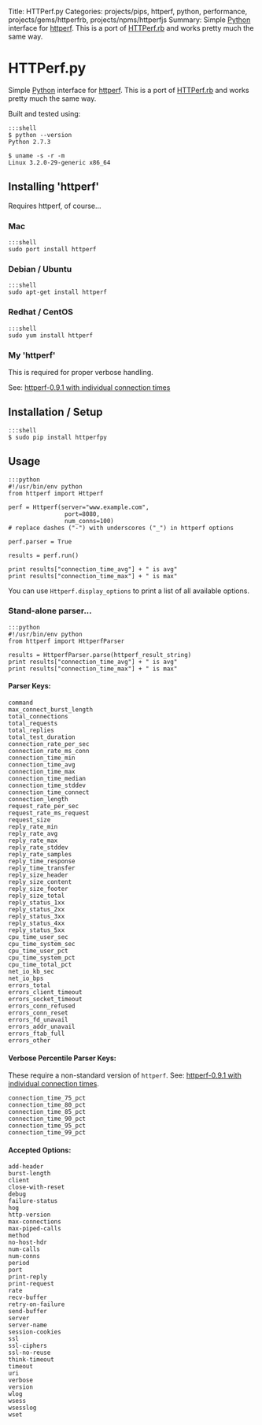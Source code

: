 Title: HTTPerf.py
Categories: projects/pips, httperf, python, performance, projects/gems/httperfrb, projects/npms/httperfjs
Summary: Simple [Python](/python) interface for [httperf](/httperf). This is a port of [HTTPerf.rb](http://mervine.net/gems/httperfrb) and works pretty much the same way.

# HTTPerf.py

Simple [Python](/python) interface for [httperf](/httperf). This is a port of [HTTPerf.rb](http://mervine.net/gems/httperfrb) and works pretty much the same way.

Built and tested using:

    :::shell
    $ python --version
    Python 2.7.3

    $ uname -s -r -m
    Linux 3.2.0-29-generic x86_64


## Installing 'httperf'

Requires httperf, of course...

### Mac

    :::shell
    sudo port install httperf

### Debian / Ubuntu

    :::shell
    sudo apt-get install httperf

### Redhat / CentOS

    :::shell
    sudo yum install httperf

### My 'httperf'

This is required for proper verbose handling.

See: [httperf-0.9.1 with individual connection times](/httperf-0_9_1_with_individual_connection_times)


## Installation / Setup

    :::shell
    $ sudo pip install httperfpy

## Usage

    :::python
    #!/usr/bin/env python
    from httperf import Httperf

    perf = Httperf(server="www.example.com",
                    port=8080,
                    num_conns=100)
    # replace dashes ("-") with underscores ("_") in httperf options

    perf.parser = True

    results = perf.run()

    print results["connection_time_avg"] + " is avg"
    print results["connection_time_max"] + " is max"

You can use `Httperf.display_options` to print a list of all available options.

### Stand-alone parser...

    :::python
    #!/usr/bin/env python
    from httperf import HttperfParser

    results = HttperfParser.parse(httperf_result_string)
    print results["connection_time_avg"] + " is avg"
    print results["connection_time_max"] + " is max"


#### Parser Keys:

    command
    max_connect_burst_length
    total_connections
    total_requests
    total_replies
    total_test_duration
    connection_rate_per_sec
    connection_rate_ms_conn
    connection_time_min
    connection_time_avg
    connection_time_max
    connection_time_median
    connection_time_stddev
    connection_time_connect
    connection_length
    request_rate_per_sec
    request_rate_ms_request
    request_size
    reply_rate_min
    reply_rate_avg
    reply_rate_max
    reply_rate_stddev
    reply_rate_samples
    reply_time_response
    reply_time_transfer
    reply_size_header
    reply_size_content
    reply_size_footer
    reply_size_total
    reply_status_1xx
    reply_status_2xx
    reply_status_3xx
    reply_status_4xx
    reply_status_5xx
    cpu_time_user_sec
    cpu_time_system_sec
    cpu_time_user_pct
    cpu_time_system_pct
    cpu_time_total_pct
    net_io_kb_sec
    net_io_bps
    errors_total
    errors_client_timeout
    errors_socket_timeout
    errors_conn_refused
    errors_conn_reset
    errors_fd_unavail
    errors_addr_unavail
    errors_ftab_full
    errors_other

#### Verbose Percentile Parser Keys:

These require a non-standard version of `httperf`. See: [httperf-0.9.1 with individual connection times](/httperf-0-9-1-with-individual-connection-times).

    connection_time_75_pct
    connection_time_80_pct
    connection_time_85_pct
    connection_time_90_pct
    connection_time_95_pct
    connection_time_99_pct


#### Accepted Options:

    add-header
    burst-length
    client
    close-with-reset
    debug
    failure-status
    hog
    http-version
    max-connections
    max-piped-calls
    method
    no-host-hdr
    num-calls
    num-conns
    period
    port
    print-reply
    print-request
    rate
    recv-buffer
    retry-on-failure
    send-buffer
    server
    server-name
    session-cookies
    ssl
    ssl-ciphers
    ssl-no-reuse
    think-timeout
    timeout
    uri
    verbose
    version
    wlog
    wsess
    wsesslog
    wset


